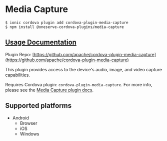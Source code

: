 # Media Capture

```
$ ionic cordova plugin add cordova-plugin-media-capture
$ npm install @oneserve-cordova-plugins/media-capture
```

## [Usage Documentation](https://oneserve.gitbook.io/oneserve-cordova-plugins/plugins/media-capture/)

Plugin Repo: [https://github.com/apache/cordova-plugin-media-capture](https://github.com/apache/cordova-plugin-media-capture)

This plugin provides access to the device's audio, image, and video capture capabilities.

Requires Cordova plugin: `cordova-plugin-media-capture`. For more info, please see the [Media Capture plugin docs](https://github.com/apache/cordova-plugin-media-capture).

## Supported platforms

- Android
  - Browser
  - iOS
  - Windows
  


